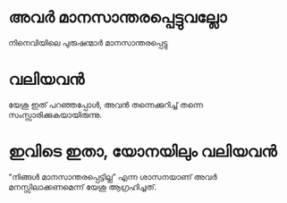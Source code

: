 # അവർ മാനസാന്തരപ്പെട്ടുവല്ലോ
നിനെവിയിലെ പുരുഷന്മാർ മാനസാന്തരപ്പെട്ടു
# വലിയവൻ
യേശു ഇത് പറഞ്ഞപ്പോൾ, അവൻ തന്നെക്കുറിച്ച് തന്നെ സംസ്സാരിക്കുകയായിരുന്നു.
# ഇവിടെ ഇതാ, യോനയിലും വലിയവൻ
“നിങ്ങൾ മാനസാന്തരപ്പെട്ടില്ല” എന്ന ശാസനയാണ് അവർ മനസ്സിലാക്കണമെന്ന് യേശു ആഗ്രഹിച്ചത്.
